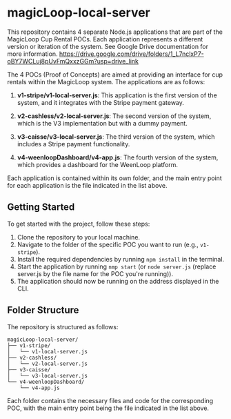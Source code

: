 # magicLoop-local-server

This repository contains 4 separate Node.js applications that are part of the MagicLoop Cup Rental POCs. Each application represents a different version or iteration of the system.
See Google Drive documentation for more information. https://drive.google.com/drive/folders/1_L7nclxP7-oBY7WCLuj8pUvFmQxxzGGm?usp=drive_link

The 4 POCs (Proof of Concepts) are aimed at providing an interface for cup rentals within the MagicLoop system. The applications are as follows:

1. **v1-stripe/v1-local-server.js**: This application is the first version of the system, and it integrates with the Stripe payment gateway.

2. **v2-cashless/v2-local-server.js**: The second version of the system, which is the V3 implementation but with a dummy payment.

3. **v3-caisse/v3-local-server.js**: The third version of the system, which includes a Stripe payment functionality.

4. **v4-weenloopDashboard/v4-app.js**: The fourth version of the system, which provides a dashboard for the WeenLoop platform.

Each application is contained within its own folder, and the main entry point for each application is the file indicated in the list above.

## Getting Started

To get started with the project, follow these steps:

1. Clone the repository to your local machine.
2. Navigate to the folder of the specific POC you want to run (e.g., `v1-stripe`).
3. Install the required dependencies by running `npm install` in the terminal.
4. Start the application by running `nmp start` (or `node server.js`  (replace server.js by the file name for the POC you're running)).
5. The application should now be running on the address displayed in the CLI.

## Folder Structure

The repository is structured as follows:

```
magicLoop-local-server/
├── v1-stripe/
│   └── v1-local-server.js
├── v2-cashless/
│   └── v2-local-server.js
├── v3-caisse/
│   └── v3-local-server.js
└── v4-weenloopDashboard/
    └── v4-app.js
```

Each folder contains the necessary files and code for the corresponding POC, with the main entry point being the file indicated in the list above.

